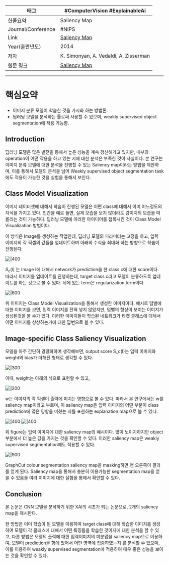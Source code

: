 

| 태그                 | #ComputerVision #ExplainableAi                                                                 |
| ------------------ | ---------------------------------------------------------------------------------------------- |
| 한줄요약               | Saliency Map                                                                                   |
| Journal/Conference | #NIPS                                                                                          |
| Link               | [Saliency Map](https://www.robots.ox.ac.uk/~vgg/publications/2014/Simonyan14a/)                |
| Year(출판년도)         | 2014                                                                                           |
| 저자                 | K. Simonyan, A. Vedaldi, A. Zisserman                                                          |
| 원문 링크              | [Saliency Map](https://www.robots.ox.ac.uk/~vgg/publications/2014/Simonyan14a/simonyan14a.pdf) |

---

# 핵심요약

- 이미지 분류 모델이 학습한 것을 가시화 하는 방법론.
- 딥러닝 모델을 분석하는 툴로써 사용할 수 있으며, weakly supervised object segmentation에 적용 가능함.



## Introduction

딥러닝 모델은 많은 발전을 통해서 높은 성능을 계속 갱신해가고 있지만, 내부의 operation이 어떤 작용을 하고 있는 지에 대한 분석은 부족한 것이 사실이다. 본 연구는 이미지 분류 모델에 대한 분석을 진행할 수 있는 Saliency map이라는 방법을 제안하며, 이를 통해서 모델의 분석을 넘어 Weakly supervised object segmentation task에도 적용이 가능한 것을 실험을 통해서 보인다.



## Class Model Visualization

이미지 데이터셋에 대해서 학습이 진행된 모델은 어떤 class에 대해서 이미 어느정도의 지식을 가지고 있다. 인간을 예로 들면, 실제 모습을 보지 않더라도 강이지의 모습을 떠올리는 것이 가능하다. 딥러닝 모델에 이러한 아이디어를 접목시킨 것이 Class Model Visualization 방법이다.

이 방식은 Image를 생성하는 작업인데, 딥러닝 모델의 파라미터는 고정을 하고, 입력 이미지의 각 픽셀의 값들을 업데이트하며 아래의 수식을 최대화 하는 방향으로 학습이 진행된다.

![|400](Data/DataBase/논문_SaliencyMap/1.png)

$S_c(I)$ 는 Image I에 대해서 network가 prediction을 한 class c에 대한 score이다. 따라서 이미지를 업데이트를 진행하는데, target class c라고 모델이 분류하도록 업데이트를 하는 것으로 볼 수 있다. 뒤에 있는 term은 regularization term이다.

![|600](Data/DataBase/논문_SaliencyMap/2.png)

위 이미지는 Class Model Visualization을 통해서 생성한 이미지이다. 예시로 덤벨에 대한 이미지를 보면, 입력 이미지를 전혀 넣지 않았지만, 덤벨의 형상이 보이는 이미지가 생성된것을 볼 수가 있다. 이러한 이미지들이 학습된 네트워크가 타켓 클래스에 대해서 어떤 이미지를 상상하는가에 대한 답변으로 볼 수 있다.



## Image-specific Class Saliency Visualization

모델을 아주 간단히 경량화하여 생각해보면, output score S_c(I)는 입력 이미지와 weight와 bias가 더해진 형태로 생각할 수 있다.

![|300](Data/DataBase/논문_SaliencyMap/3.png)

이때, weight는 아래의 식으로 표현할 수 있고,

![|200](Data/DataBase/논문_SaliencyMap/4.png)

w는 이미지의 각 픽셀이 출력에 미치는 영향으로 볼 수 있다. 따라서 본 연구에서는 w를 saliency map이라고 부르며, 이 saliency map은 입력 이미지의 어떤 부분이 class prediction에 많은 영향을 미쳤는 지를 표현하는 explanation map으로 볼 수 있다.

![|400](Data/DataBase/논문_SaliencyMap/5.png)
![|400](Data/DataBase/논문_SaliencyMap/6.png)


위 figure는 입력 이미지에 대한 saliency map의 예시이다. 많이 노이지하지만 object 부분에서 더 높은 값을 가지는 것을 확인할 수 있다. 이러한 saliency map은 weakly supervised segmentation에도 적용할 수 있다.

![|900](Data/DataBase/논문_SaliencyMap/7.png)

GraphCut colour segmentation saliency map을 masking하면 맨 오른쪽이 결과를 얻게 된다. Saliency map을 통해서 충분히 이용가능한 segmentation map을 얻을 수 있음을 여러 이미지에 대한 실험을 통해서 확인할 수 있다.




## Conclusion

본 논문은 CNN 모델을 분석하기 위한 XAI의 시초가 되는 논문으로, 2개의 saliency map을 제시한다.

한 방법은 이미 학습이 된 모델을 이용하여 target class에 대해 학습한 이미지를 생성하여 모델이 각 클래스에 대해서 어떤 특징들을 학습한 것이지에 대한 분석을 할 수 있고, 다른 방법은 모델의 출력에 대한 입력이미지의 미분맵을 saliency map으로 이용하여, 모델이 prediction을 함에 있어서 어떤 영역에 집중하였는지 를 분석할 수 있으며, 이를 이용하여 weakly supervised segmentation에 적용하여 매우 좋은 성능을 보이는 것을 확인할 수 있다.













